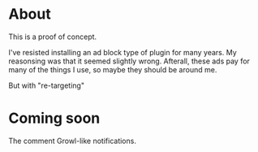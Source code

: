 About
=====

This is a proof of concept. 

I've resisted installing an ad block type of plugin for many years. My reasonsing was that it seemed slightly wrong. Afterall, these ads pay for many of the things I use, so maybe they should be around me. 

But with "re-targeting"

Coming soon
===========

The comment Growl-like notifications.
